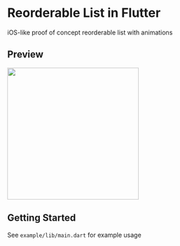 # Reorderable List in Flutter

iOS-like proof of concept reorderable list with animations

## Preview

<img src="https://i.imgur.com/nuHCTdP.gif" width="300">

## Getting Started

See `example/lib/main.dart` for example usage
